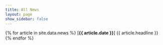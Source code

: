 ```yaml
---
title: All News
layout: page
show_sidebar: false
---
```


{% for article in site.data.news %}
  [**{{ article.date }}**] {{ article.headline }}<br />
{% endfor %}

